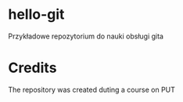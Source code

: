 # hello-git
Przykładowe repozytorium do nauki obsługi gita

# Credits
The repository was created duting a course on PUT
